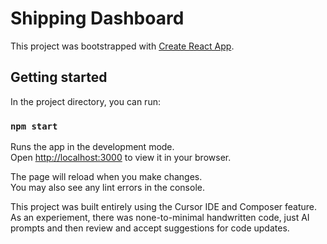# Shipping Dashboard

This project was bootstrapped with [Create React App](https://github.com/facebook/create-react-app).

## Getting started

In the project directory, you can run:

### `npm start`

Runs the app in the development mode.\
Open [http://localhost:3000](http://localhost:3000) to view it in your browser.

The page will reload when you make changes.\
You may also see any lint errors in the console.

This project was built entirely using the Cursor IDE and Composer feature. As an experiement, there was none-to-minimal handwritten code, just AI prompts and then review and accept suggestions for code updates.